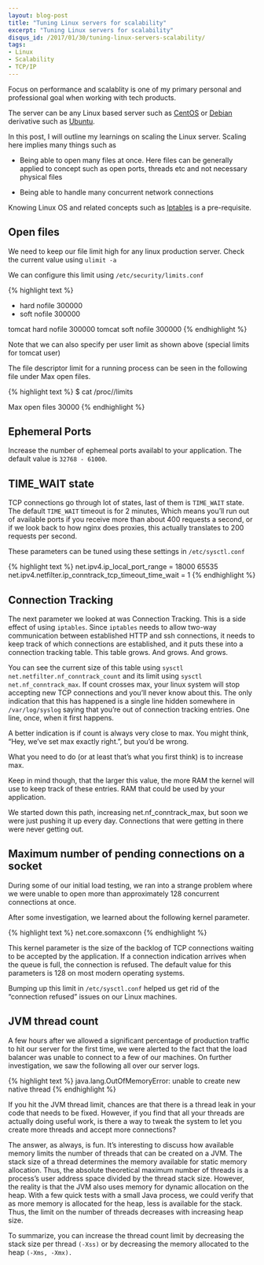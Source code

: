 ```yaml
---
layout: blog-post
title: "Tuning Linux servers for scalability"
excerpt: "Tuning Linux servers for scalability"
disqus_id: /2017/01/30/tuning-linux-servers-scalability/
tags:
- Linux
- Scalability
- TCP/IP
---
```


Focus on performance and scalablity is one of my primary personal and professional goal when working with tech products.

The server can be any Linux based server such as [CentOS](https://www.centos.org/) or [Debian](https://www.debian.org/) derivative such as [Ubuntu](https://www.ubuntu.com/).

In this post, I will outline my learnings on scaling the Linux server. Scaling here implies many things such as 

* Being able to open many files at once. Here files can be generally applied to concept such as open ports, threads etc and not necessary physical files

* Being able to handle many concurrent network connections

Knowing Linux OS and related concepts such as [Iptables](https://en.wikipedia.org/wiki/Iptables) is a pre-requisite.


  
## Open files

We need to keep our file limit high for any linux production server. Check the current value using `ulimit -a`

We can configure this limit using `/etc/security/limits.conf`

{% highlight text %}
* hard nofile 300000
* soft nofile 300000

tomcat hard nofile 300000
tomcat soft nofile 300000
{% endhighlight %}

Note that we can also specify per user limit as shown above (special limits for tomcat user)

The file descriptor limit for a running process can be seen in the following file under Max open files.

{% highlight text %}
$ cat /proc/<pid>/limits

Max open files            30000
{% endhighlight %}

  
## Ephemeral Ports
Increase the number of ephemeal ports availabl to your application. The default value is `32768 - 61000`. 

  
## TIME_WAIT state

TCP connections go through lot of states, last of them is `TIME_WAIT` state.
The default `TIME_WAIT` timeout is for 2 minutes, Which means you’ll run out of available ports if you receive more than about 400 requests a second, or if we look back to how nginx does proxies, this actually translates to 200 requests per second.

These parameters can be tuned using these settings in `/etc/sysctl.conf`

{% highlight text %}
net.ipv4.ip_local_port_range = 18000    65535
net.ipv4.netfilter.ip_conntrack_tcp_timeout_time_wait = 1
{% endhighlight %}

  
## Connection Tracking

The next parameter we looked at was Connection Tracking. This is a side effect of using `iptables`. Since `iptables` needs to allow two-way communication between established HTTP and ssh connections, it needs to keep track of which connections are established, and it puts these into a connection tracking table. This table grows. And grows. And grows.

You can see the current size of this table using `sysctl net.netfilter.nf_conntrack_count` and its limit using `sysctl net.nf_conntrack_max`. If count crosses max, your linux system will stop accepting new TCP connections and you’ll never know about this. The only indication that this has happened is a single line hidden somewhere in `/var/log/syslog` saying that you’re out of connection tracking entries. One line, once, when it first happens.

A better indication is if count is always very close to max. You might think, “Hey, we’ve set max exactly right.”, but you’d be wrong.

What you need to do (or at least that’s what you first think) is to increase max.

Keep in mind though, that the larger this value, the more RAM the kernel will use to keep track of these entries. RAM that could be used by your application.

We started down this path, increasing net.nf_conntrack_max, but soon we were just pushing it up every day. Connections that were getting in there were never getting out.

  
## Maximum number of pending connections on a socket

During some of our initial load testing, we ran into a strange problem where we were unable to open more than approximately 128 concurrent connections at once.

After some investigation, we learned about the following kernel parameter.

{% highlight text %}
net.core.somaxconn
{% endhighlight %}

This kernel parameter is the size of the backlog of TCP connections waiting to be accepted by the application. If a connection indication arrives when the queue is full, the connection is refused. The default value for this parameters is 128 on most modern operating systems.

Bumping up this limit in `/etc/sysctl.conf` helped us get rid of the “connection refused” issues on our Linux machines.

  
## JVM thread count

A few hours after we allowed a significant percentage of production traffic to hit our server for the first time, we were alerted to the fact that the load balancer was unable to connect to a few of our machines. On further investigation, we saw the following all over our server logs.

{% highlight text %}
java.lang.OutOfMemoryError: unable to create new native thread
{% endhighlight %}

If you hit the JVM thread limit, chances are that there is a thread leak in your code that needs to be fixed. However, if you find that all your threads are actually doing useful work, is there a way to tweak the system to let you create more threads and accept more connections?

The answer, as always, is fun. It’s interesting to discuss how available memory limits the number of threads that can be created on a JVM. The stack size of a thread determines the memory available for static memory allocation. Thus, the absolute theoretical maximum number of threads is a process’s user address space divided by the thread stack size. However, the reality is that the JVM also uses memory for dynamic allocation on the heap. With a few quick tests with a small Java process, we could verify that as more memory is allocated for the heap, less is available for the stack. Thus, the limit on the number of threads decreases with increasing heap size.

To summarize, you can increase the thread count limit by decreasing the stack size per thread `(-Xss)` or by decreasing the memory allocated to the heap `(-Xms, -Xmx).`


